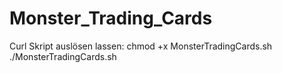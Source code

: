 # Monster_Trading_Cards
Curl Skript auslösen lassen: chmod +x MonsterTradingCards.sh
./MonsterTradingCards.sh
